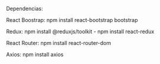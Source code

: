 Dependencias:

React Boostrap: npm install react-bootstrap bootstrap

Redux: npm install @reduxjs/toolkit - npm install react-redux

React Router: npm install react-router-dom

Axios: npm install axios